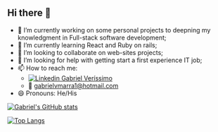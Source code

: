 ## Hi there 👋


- 🔭 I’m currently working on some personal projects to deepning my knowledgment in Full-stack software development;
- 🌱 I’m currently learning React and Ruby on rails;
- 👯 I’m looking to collaborate on web-sites projects;
- 🤔 I’m looking for help with getting start a first experience IT job;
- 📫 How to reach me: 
  - [![Linkedin](https://i.stack.imgur.com/gVE0j.png) Gabriel Veríssimo](https://www.linkedin.com/in/gabriel-ver%C3%ADssimo/)
  - :love_letter: gabrielvmarra1@hotmail.com
- 😄 Pronouns: He/His

[![Gabriel's GitHub stats](https://github-readme-stats.vercel.app/api?username=GabrielVeridico&theme=dark&show_icons=true&&count_private=true)](https://github.com/anuraghazra/github-readme-stats)

[![Top Langs](https://github-readme-stats.vercel.app/api/top-langs/?username=GabrielVeridico&theme=dark&lang_count=8)](https://github.com/anuraghazra/github-readme-stats)
